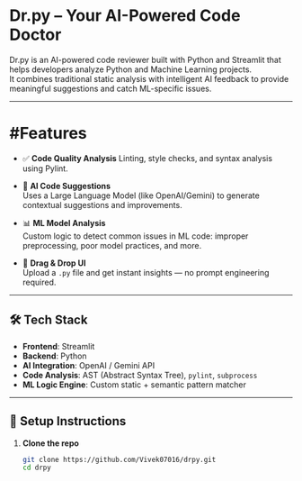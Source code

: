 
# Dr.py – Your AI-Powered Code Doctor

Dr.py is an AI-powered code reviewer built with Python and Streamlit that helps developers analyze Python and Machine Learning projects.  
It combines traditional static analysis with intelligent AI feedback to provide meaningful suggestions and catch ML-specific issues.

---

# #Features

- ✅ **Code Quality Analysis** 
  Linting, style checks, and syntax analysis using Pylint.

- 🤖 **AI Code Suggestions**  
  Uses a Large Language Model (like OpenAI/Gemini) to generate contextual suggestions and improvements.

- 📊 **ML Model Analysis**  
  Custom logic to detect common issues in ML code: improper preprocessing, poor model practices, and more.

- 📁 **Drag & Drop UI**  
  Upload a `.py` file and get instant insights — no prompt engineering required.

---

## 🛠 Tech Stack

- **Frontend**: Streamlit  
- **Backend**: Python  
- **AI Integration**: OpenAI / Gemini API  
- **Code Analysis**: AST (Abstract Syntax Tree), `pylint`, `subprocess`  
- **ML Logic Engine**: Custom static + semantic pattern matcher
---

## 🔧 Setup Instructions

1. **Clone the repo**
   ```bash
   git clone https://github.com/Vivek07016/drpy.git
   cd drpy
